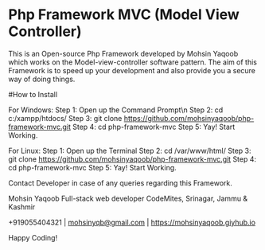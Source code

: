 # Php Framework MVC (Model View Controller)
This is an Open-source Php Framework developed by Mohsin Yaqoob which works on the Model-view-controller software pattern. The aim of this Framework is to speed up your development and also provide you a secure way of doing things. 


#How to Install

For Windows:
Step 1: Open up the Command Prompt\n
Step 2: cd c:/xampp/htdocs/
Step 3: git clone https://github.com/mohsinyaqoob/php-framework-mvc.git
Step 4: cd php-framework-mvc
Step 5: Yay! Start Working.

For Linux:
Step 1: Open up the Terminal
Step 2: cd /var/www/html/
Step 3: git clone https://github.com/mohsinyaqoob/php-framework-mvc.git
Step 4: cd php-framework-mvc
Step 5: Yay! Start Working.


Contact Developer in case of any queries regarding this Framework.

Mohsin Yaqoob
Full-stack web developer
CodeMites, Srinagar, Jammu & Kashmir

+919055404321 | mohsinyqb@gmail.com | https://mohsinyaqoob.giyhub.io


Happy Coding!
